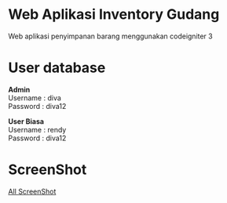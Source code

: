 # Web Aplikasi Inventory Gudang

Web aplikasi penyimpanan barang menggunakan codeigniter 3

# User database
<strong>Admin</strong><br>
Username : diva<br>
Password : diva12

<strong>User Biasa</strong><br>
Username : rendy<br>
Password : diva12

# ScreenShot 
<a href="https://drive.google.com/drive/folders/1-pOxHNzg4o_m0TClvvNhLFMJ-T1IvQsK?usp=sharing">All ScreenShot</a>

